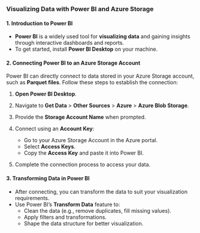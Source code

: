 ### Visualizing Data with Power BI and Azure Storage  

#### 1. **Introduction to Power BI**  
- **Power BI** is a widely used tool for **visualizing data** and gaining insights through interactive dashboards and reports.  
- To get started, install **Power BI Desktop** on your machine.  

#### 2. **Connecting Power BI to an Azure Storage Account**  
Power BI can directly connect to data stored in your Azure Storage account, such as **Parquet files**. Follow these steps to establish the connection:  

1. **Open Power BI Desktop**.  
2. Navigate to **Get Data** > **Other Sources** > **Azure** > **Azure Blob Storage**.  
3. Provide the **Storage Account Name** when prompted.  
4. Connect using an **Account Key**:  
   - Go to your Azure Storage Account in the Azure portal.  
   - Select **Access Keys**.  
   - Copy the **Access Key** and paste it into Power BI.  

5. Complete the connection process to access your data.  

#### 3. **Transforming Data in Power BI**  
- After connecting, you can transform the data to suit your visualization requirements.  
- Use Power BI’s **Transform Data** feature to:  
  - Clean the data (e.g., remove duplicates, fill missing values).  
  - Apply filters and transformations.  
  - Shape the data structure for better visualization.  
